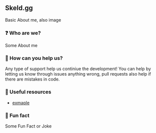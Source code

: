 ## Skeld.gg
Basic About me, also image

### ❓ Who are we?
Some About me 

### 🔨 How can you help us?
Any type of support help us continiue the development! You can help by letting us know through issues anything wrong, pull requests also help if there are mistakes in code.

### 📁 Useful resources
- [exmaple](https://github.com/skeldgg)

### 🤣 Fun fact
Some Fun Fact or Joke
